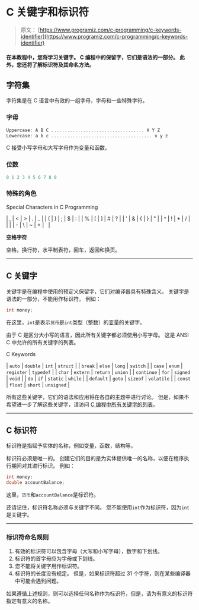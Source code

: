 # C 关键字和标识符

> 原文： [https://www.programiz.com/c-programming/c-keywords-identifier](https://www.programiz.com/c-programming/c-keywords-identifier)

#### 在本教程中，您将学习关键字。 C 编程中的保留字，它们是语法的一部分。 此外，您还将了解标识符及其命名方法。

## 字符集

字符集是在 C 语言中有效的一组字母，字母和一些特殊字符。

### 字母

```c
Uppercase: A B C ................................... X Y Z
Lowercase: a b c ...................................... x y z
```

C 接受小写字母和大写字母作为变量和函数。

### 位数

```c
0 1 2 3 4 5 6 7 8 9
```

### 特殊的角色

Special Characters in C Programming

| , | < | > | . | _ |
| ( | ) | ; | $ | : |
| % | [ | ] | # | ? |
| ' | & | { | } | " |
| ^ | ! | * | / | &#124; |
| - | \ | ~ | + |   |

**空格字符**

空格，换行符，水平制表符，回车，返回和换页。

* * *

## C 关键字

关键字是在编程中使用的预定义保留字，它们对编译器具有特殊含义。 关键字是语法的一部分，不能用作标识符。 例如：

```c
int money;
```

在这里，`int`是表示`货币`是`int`类型（整数）的[变量](/c-programming/c-variables-constants "Variables in C programming")的关键字。

由于 C 是区分大小写的语言，因此所有关键字都必须使用小写字母。 这是 ANSI C 中允许的所有关键字的列表。

C Keywords

| `auto` | `double` | `int` | `struct` |
| `break` | `else` | `long` | `switch` |
| `case` | `enum` | `register` | ``typedef`` |
| `char` | `extern` | `return` | `union` |
| `continue` | `for` | `signed` | `void` |
| `do` | `if` | `static` | `while` |
| `default` | `goto` | `sizeof` | `volatile` |
| `const` | `float` | `short` | `unsigned` |

所有这些关键字，它们的语法和应用将在各自的主题中进行讨论。 但是，如果不希望进一步了解这些关键字，请访问 [C 编程中所有关键字的列表](/c-programming/list-all-keywords-c-language "List of all keywords in C ")。

* * *

## C 标识符

标识符是指赋予实体的名称，例如变量，函数，结构等。

标识符必须是唯一的。 创建它们的目的是为实体提供唯一的名称，以便在程序执行期间对其进行标识。 例如：

```c
int money;
double accountBalance;
```

这里，`货币`和`accountBalance`是标识符。

还请记住，标识符名称必须与关键字不同。 您不能使用`int`作为标识符，因为`int`是关键字。

* * *

### 标识符命名规则

1.  有效的标识符可以包含字母（大写和小写字母），数字和下划线。
2.  标识符的首字母应为字母或下划线。
3.  您不能将关键字用作标识符。
4.  标识符的长度没有规定。 但是，如果标识符超过 31 个字符，则在某些编译器中可能会遇到问题。

如果遵循上述规则，则可以选择任何名称作为标识符，但是，请为有意义的标识符指定有意义的名称。